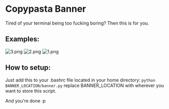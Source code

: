 # Copypasta Banner
Tired of your terminal being too fucking boring?
Then this is for you.
## Examples:
![3.png]("../1.png")
![2.png]("../2.png")
![1.png]("../3.png")
## How to setup:
Just add this to your .bashrc file located in your home directory:
```python BANNER_LOCATION/banner.py```
replace BANNER_LOCATION with wherever you want to store this script.

And you're done :p
